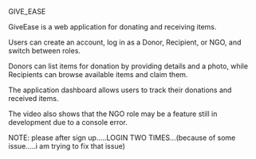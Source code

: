 GIVE_EASE

GiveEase is a web application for donating and receiving items.

Users can create an account, log in as a Donor, Recipient, or NGO, and switch between roles.

Donors can list items for donation by providing details and a photo, while Recipients can browse available items and claim them.

The application dashboard allows users to track their donations and received items.

The video also shows that the NGO role may be a feature still in development due to a console error.

NOTE: please after sign up.....LOGIN TWO TIMES...(because of some issue.....i am trying to fix that issue)
